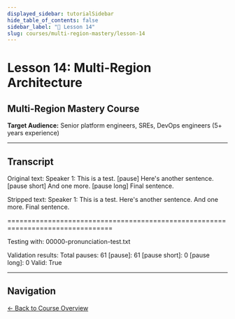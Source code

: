 ```yaml
---
displayed_sidebar: tutorialSidebar
hide_table_of_contents: false
sidebar_label: "📖 Lesson 14"
slug: courses/multi-region-mastery/lesson-14
---
```


# Lesson 14: Multi-Region Architecture

## Multi-Region Mastery Course

**Target Audience:** Senior platform engineers, SREs, DevOps engineers (5+ years experience)

---

## Transcript

Original text:
Speaker 1: This is a test. [pause] Here's another sentence. [pause short] And one more. [pause long] Final sentence.

Stripped text:
Speaker 1: This is a test. Here's another sentence. And one more. Final sentence.

================================================================================

Testing with: 00000-pronunciation-test.txt

Validation results:
  Total pauses: 61
  [pause]: 61
  [pause short]: 0
  [pause long]: 0
  Valid: True

---

## Navigation

[← Back to Course Overview](./index)

